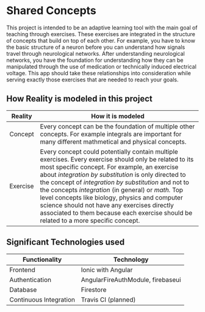 # Shared Concepts

This project is intended to be an adaptive learning tool with the main goal of teaching through exercises. These exercises are integrated in the structure of concepts that build on top of each other. For example, you have to know the basic structure of a neuron before you can understand how signals travel through neurological networks. After understanding neurological networks, you have the foundation for understanding how they can be manipulated through the use of medication or technically induced electrical voltage. This app should take these relationships into consideration while serving exactly those exercises that are needed to reach your goals.

## How Reality is modeled in this project

Reality | How it is modeled
--- | --- 
Concept | Every concept can be the foundation of multiple other concepts. For example integrals are important for many different mathmetical and physical concepts.
Exercise | Every concept could potentially contain multiple exercises. Every exercise should only be related to its most specific concept. For example, an exercise about _integration by substitution_ is only directed to the concept of _integration by substitution_ and not to the concepts _integration_ (in general) or _math._ Top level concepts like biology, physics and computer science should not have any exercises directly associated to them because each exercise should be related to a more specific concept.

## Significant Technologies used

Functionality | Technology
------------- |-------------
Frontend | Ionic with Angular     
Authentication | AngularFireAuthModule, firebaseui
Database | Firestore
Continuous Integration | Travis CI (planned)   